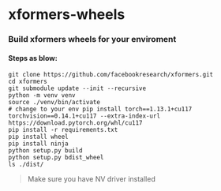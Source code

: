 # xformers-wheels

### Build xformers wheels for your enviroment
#### Steps as blow:  

`git clone https://github.com/facebookresearch/xformers.git`  
`cd xformers`  
`git submodule update --init --recursive`  
`python -m venv venv`  
`source ./venv/bin/activate`  
`# change to your env
pip install torch==1.13.1+cu117 torchvision==0.14.1+cu117 --extra-index-url https://download.pytorch.org/whl/cu117`  
`pip install -r requirements.txt`  
`pip install wheel`  
`pip install ninja`  
`python setup.py build`  
`python setup.py bdist_wheel`  
`ls ./dist/`  

> Make sure you have NV driver installed  
